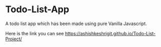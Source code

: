 # Todo-List-App
A todo list app which has been made using pure Vanilla Javascript.


Here is the link you can see
https://ashishkeshrigit.github.io/Todo-List-Project/

